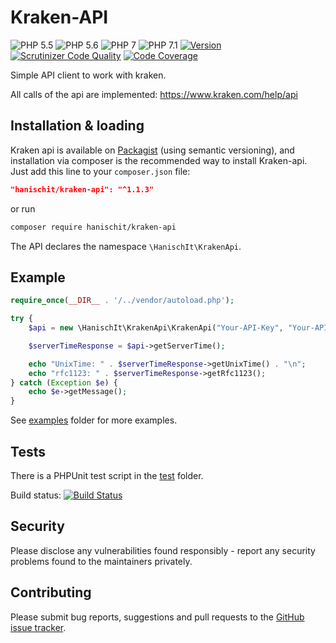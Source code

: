 # Kraken-API

![PHP 5.5](https://img.shields.io/badge/PHP-5.5-brightgreen.svg)
![PHP 5.6](https://img.shields.io/badge/PHP-5.6-brightgreen.svg)
![PHP 7](https://img.shields.io/badge/PHP-7-brightgreen.svg)
![PHP 7.1](https://img.shields.io/badge/PHP-7.1-brightgreen.svg)
[![Version](https://img.shields.io/github/tag/Hanisch-IT/kraken-api.svg)](https://packagist.org/packages/hanischit/kraken-api)
[![Scrutinizer Code Quality](https://scrutinizer-ci.com/g/Hanisch-IT/kraken-api/badges/quality-score.png?b=master)](https://scrutinizer-ci.com/g/Hanisch-IT/kraken-api/?branch=master)
[![Code Coverage](https://scrutinizer-ci.com/g/Hanisch-IT/kraken-api/badges/coverage.png?b=master)](https://scrutinizer-ci.com/g/Hanisch-IT/kraken-api/?branch=master)

Simple API client to work with kraken.

All calls of the api are implemented: https://www.kraken.com/help/api

## Installation & loading
Kraken api is available on [Packagist](https://packagist.org/packages/hanischit/kraken-api) (using semantic versioning), and installation via composer is the recommended way to install Kraken-api. Just add this line to your `composer.json` file:

```json
"hanischit/kraken-api": "^1.1.3"
```

or run

```sh
composer require hanischit/kraken-api
```

The API declares the namespace `\HanischIt\KrakenApi`.


## Example


```php
require_once(__DIR__ . '/../vendor/autoload.php');

try {
    $api = new \HanischIt\KrakenApi\KrakenApi("Your-API-Key", "Your-API-Sign");

    $serverTimeResponse = $api->getServerTime();

    echo "UnixTime: " . $serverTimeResponse->getUnixTime() . "\n";
    echo "rfc1123: " . $serverTimeResponse->getRfc1123();
} catch (Exception $e) {
    echo $e->getMessage();
}

```
See  [examples](https://github.com/Hanisch-IT/kraken-api/tree/master/example) folder for more examples.

## Tests
There is a PHPUnit test script in the [test](https://github.com/Hanisch-IT/kraken-api/tree/master/tests) folder. 

Build status: [![Build Status](https://travis-ci.org/Hanisch-IT/kraken-api.svg?branch=master)](https://travis-ci.org/Hanisch-IT/kraken-api)


## Security

Please disclose any vulnerabilities found responsibly - report any security problems found to the maintainers privately.

## Contributing
Please submit bug reports, suggestions and pull requests to the [GitHub issue tracker](https://github.com/Hanisch-IT/kraken-api/issues).

